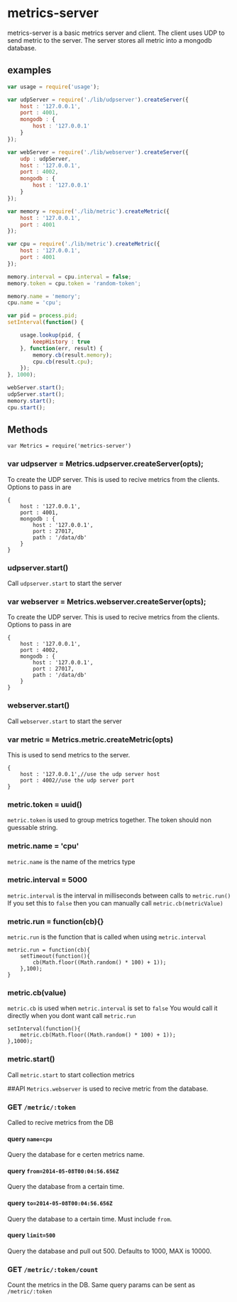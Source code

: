 # metrics-server

metrics-server is a basic metrics server and client. The client uses UDP to send metric to the server. The server stores all metric into a mongodb database.

## examples

```javascript
var usage = require('usage');

var udpServer = require('./lib/udpserver').createServer({
	host : '127.0.0.1',
	port : 4001,
	mongodb : {
		host : '127.0.0.1'
	}
});

var webServer = require('./lib/webserver').createServer({
	udp : udpServer,
	host : '127.0.0.1',
	port : 4002,
	mongodb : {
		host : '127.0.0.1'
	}
});

var memory = require('./lib/metric').createMetric({
	host : '127.0.0.1',
	port : 4001
});

var cpu = require('./lib/metric').createMetric({
	host : '127.0.0.1',
	port : 4001
});

memory.interval = cpu.interval = false;
memory.token = cpu.token = 'random-token';

memory.name = 'memory';
cpu.name = 'cpu';

var pid = process.pid;
setInterval(function() {

	usage.lookup(pid, {
		keepHistory : true
	}, function(err, result) {
		memory.cb(result.memory);
		cpu.cb(result.cpu);
	});
}, 1000);

webServer.start();
udpServer.start();
memory.start();
cpu.start();

```

## Methods

    var Metrics = require('metrics-server')

### var udpserver = Metrics.udpserver.createServer(opts);
To create the UDP server. This is used to recive metrics from the clients.
Options to pass in are
```
{
	host : '127.0.0.1',
	port : 4001,
	mongodb : {
		host : '127.0.0.1',
		port : 27017,
		path : '/data/db'
	}
}
```

### udpserver.start()
Call `udpserver.start` to start the server

### var webserver = Metrics.webserver.createServer(opts);
To create the UDP server. This is used to recive metrics from the clients.
Options to pass in are
```
{
	host : '127.0.0.1',
	port : 4002,
	mongodb : {
		host : '127.0.0.1',
		port : 27017,
		path : '/data/db'
	}
}
```

### webserver.start()
Call `webserver.start` to start the server

### var metric = Metrics.metric.createMetric(opts)
This is used to send metrics to the server.
```
{
	host : '127.0.0.1',//use the udp server host
	port : 4002//use the udp server port
}
```
### metric.token = uuid()
`metric.token` is used to group metrics together. The token should non guessable string.

### metric.name = 'cpu'
`metric.name` is the name of the metrics type

### metric.interval = 5000
`metric.interval` is the interval in milliseconds between calls to `metric.run()`
If you set this to `false` then you can manually call `metric.cb(metricValue)`

### metric.run = function(cb){}
`metric.run` is the function that is called when using `metric.interval`
```
metric.run = function(cb){
	setTimeout(function(){
		cb(Math.floor((Math.random() * 100) + 1));
	},100);
}
```
### metric.cb(value)
`metric.cb` is used when `metric.interval` is set to `false`
You would call it directly when you dont want call `metric.run`
```
setInterval(function(){
	metric.cb(Math.floor((Math.random() * 100) + 1));
},1000);
```
### metric.start()
Call `metric.start` to start collection metrics

##API
`Metrics.webserver` is used to recive metric from the database.


### GET `/metric/:token`
Called to recive metrics from the DB
#### query `name=cpu`
Query the database for e certen metrics name.
#### query `from=2014-05-08T00:04:56.656Z`
Query the database from a certain time.
#### query `to=2014-05-08T00:04:56.656Z`
Query the database to a certain time. Must include `from`.
#### query `limit=500`
Query the database and pull out 500.
Defaults to 1000, MAX is 10000.

### GET `/metric/:token/count`
Count the metrics in the DB.
Same query params can be sent as `/metric/:token`
